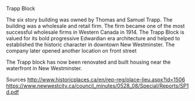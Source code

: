 Trapp Block

The six story building was owned by Thomas and Samuel Trapp. The building was a wholesale and retail firm. The firm became one of the most successful wholesale firms in Western Canada in 1914. The Trapp Block is valued for its bold progressive Edwardian era architecture and helped to  established the historic character in downtown New Westminster. The company later opened another location on front street

The Trapp block has now been renovated and built housing near the waterfront in New Westminster.  

Sources 
http://www.historicplaces.ca/en/rep-reg/place-lieu.aspx?id=1506
https://www.newwestcity.ca/council_minutes/0528_08/Special/Reports/SP1d.pdf

